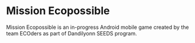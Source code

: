 # Mission Ecopossible

Mission Ecopossible is an in-progress Android mobile game created by the team ECOders as part of Dandilyonn SEEDS program. 
